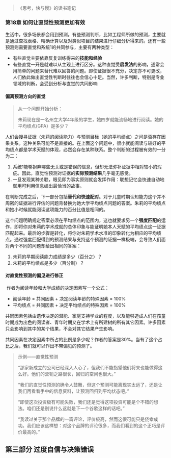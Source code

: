 > 《思考，快与慢》的读书笔记

### 第18章 如何让直觉性预测更加有效

​	生活中，很多场景都会用到预测。有些预测判断，比如工程师所做的预测，主要就是通过查找表格、精确计算以及对类似项目的结果进行仔细分析得来的。还有一些预测则需要直觉和系统1的共同参与，主要有两种类型：

- 有些直觉主要依靠反复训练得来的**技能和经验**
- 有些直觉一开是就难以从主观上进行区分。这种直觉受**启发法**的影响，通常会用简单的问题来替代难以回答的问题。即使证据很不充分，决定亦不可更改，人们依此做出直觉性判断时往往也会信心十足。当然，许多判断，特别是专业领域的判断，会受到分析与直觉的共同影响

#### 偏离预测方向的直觉

> 从一个问题开始分析：
>
> 朱莉现在是一名州立大学4年级的学生，她四岁就能流畅地进行阅读。她的平均绩点(GPA）是多少？

​	人们会搜寻证据（朱莉的阅读能力）与预测目标（她的平均绩点）之间是否存在因果关系。这种关系可能不是直接的。在上面这个问题中，很小就能阅读与较好的平均绩点都是学术天赋的体现，必然会存在某种联系。整个判断的过程被有效的一分为二：

1. 系统1能够摒弃哪些无关或是错误的信息，但却无法弥补证据中相对较小的瑕疵。因此，直觉性预测对证据的**实际预测结果**几乎毫无感觉。
2. 一旦发现某种关联，眼见即为事实原则就会发挥作用：联想记忆会快速自动地御用可利用信息编出最恰当的故事。

​	在判断完成之后，下一部分包括**替代和快速配对**。对于儿童时期认知能力这个并不周密的证据进行评估的问题背替换为她大学平均绩点问题的答案。朱莉的平均绩点和她小时候就能阅读这项能力的百分比值是相同的。

​	这个问题明确规定答案必须在平均绩点的范围内，这也就要求另一个**强度匹配**的运作，即将你对朱莉的学术成就的总体印象与能证明她本人天赋的平均绩点这一证据匹配起来。最后的步骤是转化，将你对朱莉学术水准的印象转化为相应的平均绩点。通过强度匹配得到的预测结果与支持这个预测的证据一样极端，会导致人们面对两个不同的问题却给出相同的答案：

1. 朱莉的早期阅读能力成绩是多少（百分之）？
2. 朱莉的平均绩点是多少（百分制）？

#### 对直觉性预测的偏见进行修正

​	作者为阅读年龄和大学成绩的决定因素写一个公式：

- 阅读年龄 = 共同因素 + 决定阅读年龄的特殊因素 = 100%
- 平均绩点 = 共同因素 + 决定平均绩点的特殊因素 = 100%

​	共同因素包括由遗传决定的潜能、家庭支持学业的程度，以及能够造成人们在孩童时期成为出色的阅读者、青年时期又在学术上有所建树的所有其它因素。许多因素只会影响到其中的某个结果，不会对其它结果产生影响。

​	共同因素在决定因素中所占的比例是多少呢？作者的答案是30%。当有了这个占比之后，我们就可以作出不带偏见的预测了。

> 示例——直觉性预测
>
> ​	“那家新成立的公司已经深入人心了，但我们不能指望他们将来也能做得这么好。他们的营销之路很长，回归的空间也很大。”
>
> ​	“我们的直觉性预测的确令人鼓舞，但这个预测可能离现实太远了，还是让我们再看看手中的信息资料，让预测回归到平均状态吧。”
>
> ​	“即使这次投资极有可能失败，我们还是觉得这项投资可能是个不错的想法。咱们还是别说什么这就是下一个谷歌这样的话吧。”
>
> ​	“我读过关于那个品牌的一篇评论，评价极高，然而这很可能只是侥幸成功。我们应该这样想：对这个品牌的评论很多，而我们看到的这个正巧是评价最高的。”

## 第三部分 过度自信与决策错误

